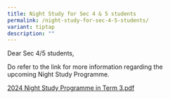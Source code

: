 ```yaml
---
title: Night Study for Sec 4 & 5 students
permalink: /night-study-for-sec-4-5-students/
variant: tiptap
description: ""
---
```

<p>Dear Sec 4/5 students,</p>
<p>Do refer to the link for more information regarding the upcoming&nbsp;Night&nbsp;Study&nbsp;Programme.</p>
<p><a href="/files/2024_Night_Study_Programme_in_Term_3.pdf" rel="noopener noreferrer nofollow" target="_blank">2024 Night Study Programme in Term 3.pdf</a>
</p>